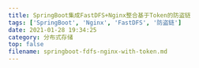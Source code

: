 ```yaml
---
title: SpringBoot集成FastDFS+Nginx整合基于Token的防盗链
tags: ['SpringBoot', 'Nginx', 'FastDFS', '防盗链']
date: 2021-01-28 19:34:25
category: 分布式存储
top: false
filename: springboot-fdfs-nginx-with-token.md
---
```

